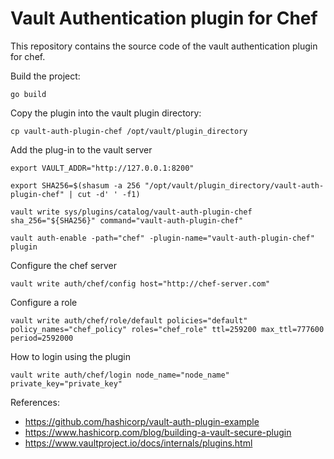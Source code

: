# Vault Authentication plugin for Chef

This repository contains the source code of the vault authentication plugin for chef.

Build the project:

~~~
go build
~~~

Copy the plugin into the vault plugin directory:

~~~
cp vault-auth-plugin-chef /opt/vault/plugin_directory
~~~

Add the plug-in to the vault server
~~~
export VAULT_ADDR="http://127.0.0.1:8200"

export SHA256=$(shasum -a 256 "/opt/vault/plugin_directory/vault-auth-plugin-chef" | cut -d' ' -f1)

vault write sys/plugins/catalog/vault-auth-plugin-chef sha_256="${SHA256}" command="vault-auth-plugin-chef"

vault auth-enable -path="chef" -plugin-name="vault-auth-plugin-chef" plugin
~~~

Configure the chef server
~~~
vault write auth/chef/config host="http://chef-server.com"
~~~

Configure a role
~~~
vault write auth/chef/role/default policies="default" policy_names="chef_policy" roles="chef_role" ttl=259200 max_ttl=777600 period=2592000
~~~

How to login using the plugin
~~~
vault write auth/chef/login node_name="node_name" private_key="private_key"
~~~


References:

* https://github.com/hashicorp/vault-auth-plugin-example
* https://www.hashicorp.com/blog/building-a-vault-secure-plugin
* https://www.vaultproject.io/docs/internals/plugins.html
